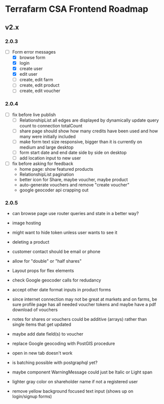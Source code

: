 # Terrafarm CSA Frontend Roadmap

## v2.x

### 2.0.3

- [ ] Form error messages
  - [x] browse form
  - [x] login
  - [x] create user
  - [x] edit user
  - [ ] create, edit farm
  - [ ] create, edit product
  - [ ] create, edit voucher

### 2.0.4

- [ ] fix before live publish
  - [ ] RelationshipList all edges are displayed by dynamically update query count to connection totalCount
  - [ ] share page should show how many credits have been used and how many were initially included
  - [ ] make form text size responsive, bigger than it is currently on medium and large desktop
  - [ ] form start date and end date side by side on desktop
  - [ ] add location input to new user

- [ ] fix before asking for feedback
  - home page: show featured products
  - RelationshipList pagination
  - better icon for Share, maybe voucher, maybe product
  - auto-generate vouchers and remove "create voucher"
  - google geocoder api crapping out

### 2.0.5

- can browse page use router queries and state in a better way?
- image hosting
- might want to hide token unless user wants to see it
- deleting a product
- customer contact should be email or phone
- allow for "double" or "half shares"
- Layout props for flex elements
- check Google geocoder calls for redudancy
- accept other date format inputs in product forms

- since internet connection may not be great at markets and on farms, be sure profile page has all needed voucher tokens and maybe have a pdf download of vouchers
- notes for shares or vouchers could be additive (arrays) rather than single items that get updated
- maybe add date field(s) to voucher
- replace Google geocoding with PostGIS procedure
- open in new tab doesn't work
- is batching possible with postgraphql yet?
- maybe component WarningMessage could just be Italic or Light span
- lighter gray color on shareholder name if not a registered user
- remove yellow background focused text input (shows up on login/signup forms)
